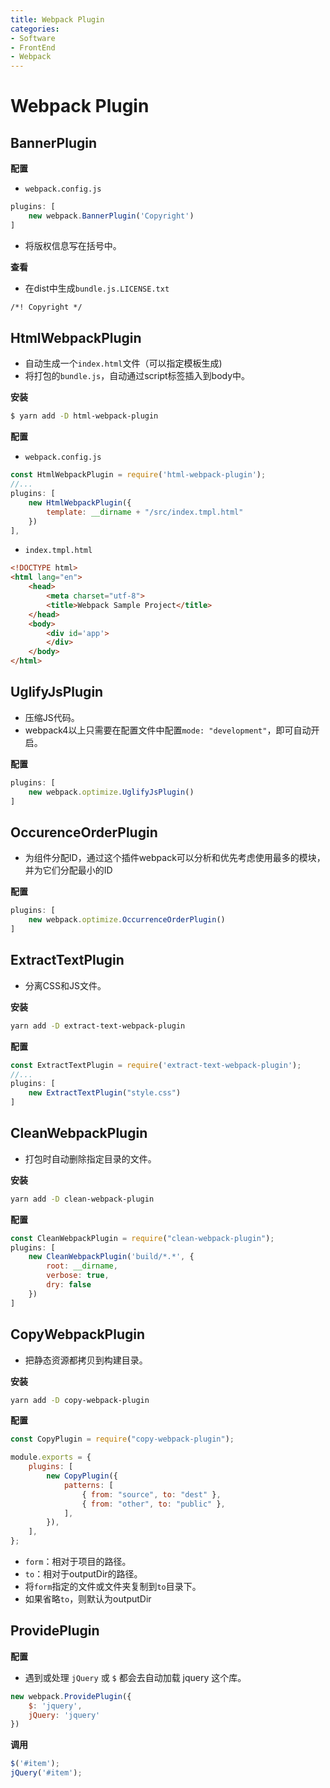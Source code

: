 ```yaml
---
title: Webpack Plugin
categories:
- Software
- FrontEnd
- Webpack
---
```

# Webpack Plugin

## BannerPlugin

**配置**

- `webpack.config.js`

```js
plugins: [
    new webpack.BannerPlugin('Copyright')
]
```

- 将版权信息写在括号中。

**查看**

- 在dist中生成`bundle.js.LICENSE.txt`

```txt
/*! Copyright */
```

## HtmlWebpackPlugin

- 自动生成一个`index.html`文件（可以指定模板生成)
- 将打包的`bundle.js`，自动通过script标签插入到body中。

**安装**

```bash
$ yarn add -D html-webpack-plugin
```

**配置**

- `webpack.config.js`

```js
const HtmlWebpackPlugin = require('html-webpack-plugin');
//...
plugins: [
    new HtmlWebpackPlugin({
        template: __dirname + "/src/index.tmpl.html"
    })
],
```

- `index.tmpl.html`

```html
<!DOCTYPE html>
<html lang="en">
    <head>
        <meta charset="utf-8">
        <title>Webpack Sample Project</title>
    </head>
    <body>
        <div id='app'>
        </div>
    </body>
</html>
```

## UglifyJsPlugin

- 压缩JS代码。
- webpack4以上只需要在配置文件中配置`mode: "development"`，即可自动开启。

**配置**

```js
plugins: [
    new webpack.optimize.UglifyJsPlugin()
]
```

## OccurenceOrderPlugin

- 为组件分配ID，通过这个插件webpack可以分析和优先考虑使用最多的模块，并为它们分配最小的ID

**配置**

```js
plugins: [
    new webpack.optimize.OccurrenceOrderPlugin()
]
```

## ExtractTextPlugin

- 分离CSS和JS文件。

**安装**

```bash
yarn add -D extract-text-webpack-plugin
```

**配置**

```js
const ExtractTextPlugin = require('extract-text-webpack-plugin');
//...
plugins: [
    new ExtractTextPlugin("style.css")
]
```

## CleanWebpackPlugin

- 打包时自动删除指定目录的文件。

**安装**

```bash
yarn add -D clean-webpack-plugin
```

**配置**

```js
const CleanWebpackPlugin = require("clean-webpack-plugin");
plugins: [
    new CleanWebpackPlugin('build/*.*', {
        root: __dirname,
        verbose: true,
        dry: false
    })
]
```

## CopyWebpackPlugin

- 把静态资源都拷贝到构建目录。

**安装**

```bash
yarn add -D copy-webpack-plugin
```

**配置**

```js
const CopyPlugin = require("copy-webpack-plugin");

module.exports = {
    plugins: [
        new CopyPlugin({
            patterns: [
                { from: "source", to: "dest" },
                { from: "other", to: "public" },
            ],
        }),
    ],
};
```

- `form`：相对于项目的路径。
- `to`：相对于outputDir的路径。
- 将`form`指定的文件或文件夹复制到`to`目录下。
- 如果省略`to`，则默认为outputDir

## ProvidePlugin

**配置**

- 遇到或处理 `jQuery` 或 `$` 都会去自动加载 jquery 这个库。

```js
new webpack.ProvidePlugin({
    $: 'jquery',
    jQuery: 'jquery'
})
```

**调用**

```js
$('#item');
jQuery('#item');
```
